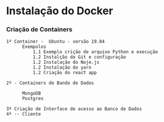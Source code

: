   


 # Instalação do Docker
 ###  Criação de Containers 
    1º Container -  Ubuntu - versão 19.04
          Exempolos
              1.1 Exemplo crição de arquivo Python e execução
              1.2 Instalção do Git e configuração
              1.2 Instalação do Noje.js
              1.2 Instalação do yarn
              1.2 Criação do react app
    
    2º - Containers de Bando de Dados
    
          MongoDB
          Postgres   
    
    3º Criação de Interface de acesso ao Banco de Dados
    4º -- Cliente                
 
